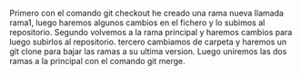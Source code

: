 Primero con el comando git checkout he creado una rama nueva llamada rama1, luego haremos algunos cambios en el fichero y lo subimos al repositorio.
Segundo volvemos a la rama principal y haremos cambios para luego subirlos al repositorio.
tercero cambiamos de carpeta y haremos un git clone para bajar las ramas a su ultima version.
Luego uniremos las dos ramas a la principal con el comando git merge.
